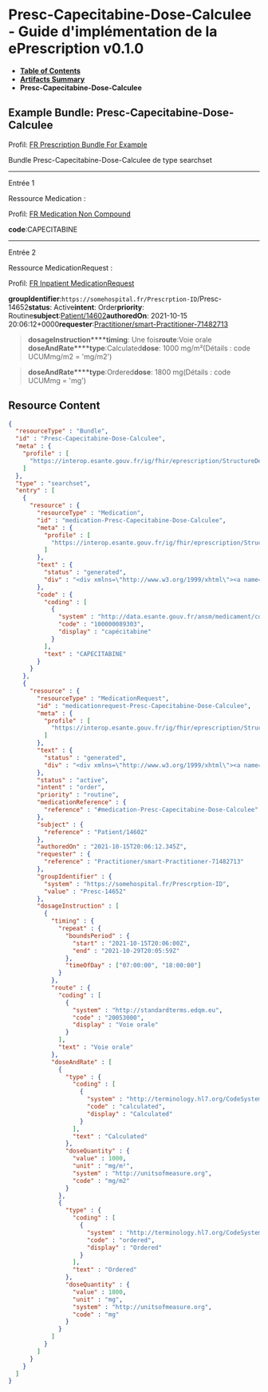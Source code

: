 # Presc-Capecitabine-Dose-Calculee - Guide d'implémentation de la ePrescription v0.1.0

* [**Table of Contents**](toc.md)
* [**Artifacts Summary**](artifacts.md)
* **Presc-Capecitabine-Dose-Calculee**

## Example Bundle: Presc-Capecitabine-Dose-Calculee

Profil: [FR Prescription Bundle For Example](StructureDefinition-fr-prescription-bundle-for-example.md)

Bundle Presc-Capecitabine-Dose-Calculee de type searchset

-------

Entrée 1

Ressource Medication :

> 

Profil: [FR Medication Non Compound](StructureDefinition-fr-medication-noncompound.md)

**code**:CAPECITABINE

-------

Entrée 2

Ressource MedicationRequest :

> 

Profil: [FR Inpatient MedicationRequest](StructureDefinition-fr-inpatient-medicationrequest.md)

**groupIdentifier**:`https://somehospital.fr/Prescrption-ID`/Presc-14652**status**: Active**intent**: Order**priority**: Routine**subject**:[Patient/14602](Patient/14602)**authoredOn**: 2021-10-15 20:06:12+0000**requester**:[Practitioner/smart-Practitioner-71482713](Practitioner/smart-Practitioner-71482713)
> **dosageInstruction****timing**: Une fois**route**:Voie orale
> **doseAndRate****type**:Calculated**dose**: 1000 mg/m²(Détails : code UCUMmg/m2 = 'mg/m2')

> **doseAndRate****type**:Ordered**dose**: 1800 mg(Détails : code UCUMmg = 'mg')




## Resource Content

```json
{
  "resourceType" : "Bundle",
  "id" : "Presc-Capecitabine-Dose-Calculee",
  "meta" : {
    "profile" : [
      "https://interop.esante.gouv.fr/ig/fhir/eprescription/StructureDefinition/fr-prescription-bundle-for-example"
    ]
  },
  "type" : "searchset",
  "entry" : [
    {
      "resource" : {
        "resourceType" : "Medication",
        "id" : "medication-Presc-Capecitabine-Dose-Calculee",
        "meta" : {
          "profile" : [
            "https://interop.esante.gouv.fr/ig/fhir/eprescription/StructureDefinition/fr-medication-noncompound"
          ]
        },
        "text" : {
          "status" : "generated",
          "div" : "<div xmlns=\"http://www.w3.org/1999/xhtml\"><a name=\"Medication_medication-Presc-Capecitabine-Dose-Calculee\"> </a><p class=\"res-header-id\"><b>Narratif généré : Médication medication-Presc-Capecitabine-Dose-Calculee</b></p><a name=\"medication-Presc-Capecitabine-Dose-Calculee\"> </a><a name=\"hcmedication-Presc-Capecitabine-Dose-Calculee\"> </a><div style=\"display: inline-block; background-color: #d9e0e7; padding: 6px; margin: 4px; border: 1px solid #8da1b4; border-radius: 5px; line-height: 60%\"><p style=\"margin-bottom: 0px\"/><p style=\"margin-bottom: 0px\">Profil: <a href=\"StructureDefinition-fr-medication-noncompound.html\">FR Medication Non Compound</a></p></div><p><b>code</b>: <span title=\"Codes :{http://data.esante.gouv.fr/ansm/medicament/codeSMS 100000089303}\">CAPECITABINE</span></p></div>"
        },
        "code" : {
          "coding" : [
            {
              "system" : "http://data.esante.gouv.fr/ansm/medicament/codeSMS",
              "code" : "100000089303",
              "display" : "capécitabine"
            }
          ],
          "text" : "CAPECITABINE"
        }
      }
    },
    {
      "resource" : {
        "resourceType" : "MedicationRequest",
        "id" : "medicationrequest-Presc-Capecitabine-Dose-Calculee",
        "meta" : {
          "profile" : [
            "https://interop.esante.gouv.fr/ig/fhir/eprescription/StructureDefinition/fr-inpatient-medicationrequest"
          ]
        },
        "text" : {
          "status" : "generated",
          "div" : "<div xmlns=\"http://www.w3.org/1999/xhtml\"><a name=\"MedicationRequest_medicationrequest-Presc-Capecitabine-Dose-Calculee\"> </a><p class=\"res-header-id\"><b>Narratif généré : PrescriptionMédicamenteuseTODO medicationrequest-Presc-Capecitabine-Dose-Calculee</b></p><a name=\"medicationrequest-Presc-Capecitabine-Dose-Calculee\"> </a><a name=\"hcmedicationrequest-Presc-Capecitabine-Dose-Calculee\"> </a><div style=\"display: inline-block; background-color: #d9e0e7; padding: 6px; margin: 4px; border: 1px solid #8da1b4; border-radius: 5px; line-height: 60%\"><p style=\"margin-bottom: 0px\"/><p style=\"margin-bottom: 0px\">Profil: <a href=\"StructureDefinition-fr-inpatient-medicationrequest.html\">FR Inpatient MedicationRequest</a></p></div><p><b>status</b>: Active</p><p><b>intent</b>: Order</p><p><b>priority</b>: Routine</p><p><b>medication</b>: <code>#medication-Presc-Capecitabine-Dose-Calculee</code></p><p><b>subject</b>: <a href=\"Patient/14602\">Patient/14602</a></p><p><b>authoredOn</b>: 2021-10-15 20:06:12+0000</p><p><b>requester</b>: <a href=\"Practitioner/smart-Practitioner-71482713\">Practitioner/smart-Practitioner-71482713</a></p><p><b>groupIdentifier</b>: <code>https://somehospital.fr/Prescrption-ID</code>/Presc-14652</p><blockquote><p><b>dosageInstruction</b></p><p><b>timing</b>: Une fois</p><p><b>route</b>: <span title=\"Codes :{http://standardterms.edqm.eu 20053000}\">Voie orale</span></p><blockquote><p><b>doseAndRate</b></p><p><b>type</b>: <span title=\"Codes :{http://terminology.hl7.org/CodeSystem/dose-rate-type calculated}\">Calculated</span></p><p><b>dose</b>: 1000 mg/m²<span style=\"background: LightGoldenRodYellow\"> (Détails : code UCUMmg/m2 = 'mg/m2')</span></p></blockquote><blockquote><p><b>doseAndRate</b></p><p><b>type</b>: <span title=\"Codes :{http://terminology.hl7.org/CodeSystem/dose-rate-type ordered}\">Ordered</span></p><p><b>dose</b>: 1800 mg<span style=\"background: LightGoldenRodYellow\"> (Détails : code UCUMmg = 'mg')</span></p></blockquote></blockquote></div>"
        },
        "status" : "active",
        "intent" : "order",
        "priority" : "routine",
        "medicationReference" : {
          "reference" : "#medication-Presc-Capecitabine-Dose-Calculee"
        },
        "subject" : {
          "reference" : "Patient/14602"
        },
        "authoredOn" : "2021-10-15T20:06:12.345Z",
        "requester" : {
          "reference" : "Practitioner/smart-Practitioner-71482713"
        },
        "groupIdentifier" : {
          "system" : "https://somehospital.fr/Prescrption-ID",
          "value" : "Presc-14652"
        },
        "dosageInstruction" : [
          {
            "timing" : {
              "repeat" : {
                "boundsPeriod" : {
                  "start" : "2021-10-15T20:06:00Z",
                  "end" : "2021-10-29T20:05:59Z"
                },
                "timeOfDay" : ["07:00:00", "18:00:00"]
              }
            },
            "route" : {
              "coding" : [
                {
                  "system" : "http://standardterms.edqm.eu",
                  "code" : "20053000",
                  "display" : "Voie orale"
                }
              ],
              "text" : "Voie orale"
            },
            "doseAndRate" : [
              {
                "type" : {
                  "coding" : [
                    {
                      "system" : "http://terminology.hl7.org/CodeSystem/dose-rate-type",
                      "code" : "calculated",
                      "display" : "Calculated"
                    }
                  ],
                  "text" : "Calculated"
                },
                "doseQuantity" : {
                  "value" : 1000,
                  "unit" : "mg/m²",
                  "system" : "http://unitsofmeasure.org",
                  "code" : "mg/m2"
                }
              },
              {
                "type" : {
                  "coding" : [
                    {
                      "system" : "http://terminology.hl7.org/CodeSystem/dose-rate-type",
                      "code" : "ordered",
                      "display" : "Ordered"
                    }
                  ],
                  "text" : "Ordered"
                },
                "doseQuantity" : {
                  "value" : 1800,
                  "unit" : "mg",
                  "system" : "http://unitsofmeasure.org",
                  "code" : "mg"
                }
              }
            ]
          }
        ]
      }
    }
  ]
}

```
